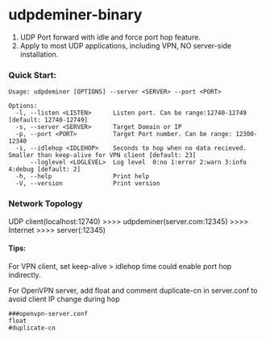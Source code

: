 # udpdeminer-binary

1. UDP Port forward with idle and force port hop feature.
3. Apply to most UDP applications, including VPN, NO server-side installation.

### Quick Start:
```
Usage: udpdeminer [OPTIONS] --server <SERVER> --port <PORT>

Options:
  -l, --listen <LISTEN>      Listen port. Can be range:12740-12749 [default: 12740-12749]
  -s, --server <SERVER>      Target Domain or IP
  -p, --port <PORT>          Target Port number. Can be range: 12300-12340
  -i, --idlehop <IDLEHOP>    Seconds to hop when no data recieved. Smaller than keep-alive for VPN client [default: 23]
      --loglevel <LOGLEVEL>  Log level  0:no 1:error 2:warn 3:info 4:debug [default: 2]
  -h, --help                 Print help
  -V, --version              Print version

```

### Network Topology
  UDP client(localhost:12740) >>>> udpdeminer(server.com:12345) >>>> Internet >>>> server(:12345)

#### Tips:
  For VPN client, set keep-alive > idlehop time could enable port hop indirectly.
  
  For OpenVPN server, add float and comment duplicate-cn in server.conf to avoid client IP change during hop
  ```
  ###openvpn-server.conf
  float
  #duplicate-cn
````
